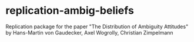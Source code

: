 # replication-ambig-beliefs
Replication package for the paper "The Distribution of Ambiguity Attitudes" by Hans-Martin von Gaudecker, Axel Wogrolly, Christian Zimpelmann
